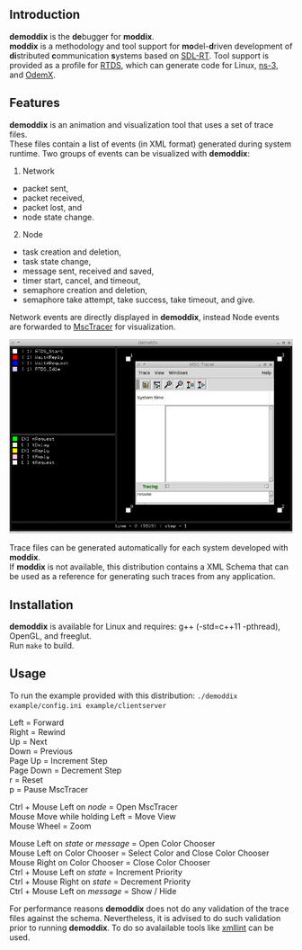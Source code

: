 Introduction
------

**demoddix** is the **de**bugger for **moddix**.  
**moddix** is a methodology and tool support for **mo**del-**d**riven development of 
**di**stributed **c**ommunication **s**ystems based on [SDL-RT](http://www.sdl-rt.org).
Tool support is provided as a profile for [RTDS](http://www.pragmadev.com/product/modeling.html), 
which can generate code for Linux, [ns-3](http://www.nsnam.org), and [OdemX](http://sourceforge.net/projects/odemx/).

Features
------

**demoddix** is an animation and visualization tool that uses a set of trace files.  
These files contain a list of events (in XML format) generated during system runtime.
Two groups of events can be visualized with **demoddix**:

1. Network
  * packet sent,
  * packet received,
  * packet lost, and
  * node state change.  
2. Node
  * task creation and deletion,
  * task state change,
  * message sent, received and saved,
  * timer start, cancel, and timeout,
  * semaphore creation and deletion,
  * semaphore take attempt, take success, take timeout, and give.

Network events are directly displayed in **demoddix**, instead Node events are forwarded to [MscTracer](http://www.pragmadev.com/product/tracing.html) for visualization.

![alt text](https://github.com/mbrumbulli/demoddix/raw/master/example/demoddix.gif "demoddix example - msctracer node 0")

Trace files can be generated automatically for each system developed with **moddix**.  
If **moddix** is not available, this distribution contains a XML Schema that can be used as a reference 
for generating such traces from any application.

Installation
------

**demoddix** is available for Linux and requires: g++ (-std=c++11 -pthread), OpenGL, and freeglut.  
Run `make` to build.

Usage
------

To run the example provided with this distribution: `./demoddix example/config.ini example/clientserver`  

Left = Forward  
Right = Rewind  
Up = Next  
Down = Previous  
Page Up = Increment Step  
Page Down = Decrement Step  
r = Reset  
p = Pause MscTracer

Ctrl + Mouse Left on *node* = Open MscTracer  
Mouse Move while holding Left = Move View  
Mouse Wheel = Zoom

Mouse Left on *state* or *message* = Open Color Chooser  
Mouse Left on Color Chooser = Select Color and Close Color Chooser  
Mouse Right on Color Chooser = Close Color Chooser  
Ctrl + Mouse Left on *state* = Increment Priority  
Ctrl + Mouse Right on *state* = Decrement Priority  
Ctrl + Mouse Left on *message* = Show / Hide

For performance reasons **demoddix** does not do any validation of the trace files against the schema. Nevertheless, it
is advised to do such validation prior to running **demoddix**. To do so avalailable tools like [xmllint](http://xmlsoft.org/xmllint.html) can be used.





